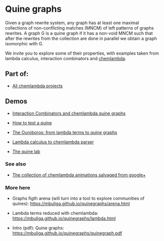 # Quine graphs

Given a graph rewrite system, any graph has at least one maximal  collections of non-conflicting matches (MNCM) of left patterns of graphs rewrites. A graph G is a quine graph if it has a non-void MNCM such that after the rewrites from the collection are done in parallel we obtain a graph isomorphic with G. 

We invite you to  explore some of their properties, with examples taken from lambda calculus, interaction combinators and [chemlambda](https://github.com/chorasimilarity/chemlambda-gui/blob/gh-pages/dynamic/README.md). 

## Part of: 

* [All chemlambda projects](https://chemlambda.github.io/index.html) 


## Demos


* [Interaction Combinators and chemlambda quine graphs](https://mbuliga.github.io/quinegraphs/ice.html) 

* [How to test a quine](https://mbuliga.github.io/quinegraphs/quinecheck.html) 

* [The Ouroboros: from lambda terms to quine graphs](https://mbuliga.github.io/quinegraphs/ouroboros.html)

* [Lambda calculus  to chemlambda parser](https://mbuliga.github.io/quinegraphs/lambda2mol.html) 

* [The quine lab](https://mbuliga.github.io/quinegraphs/quinelab.html) 

### See also

* [The collection of chemlambda animations salvaged from google+](https://chemlambda.github.io/collection.html)

### More here

* Graphs figth arena (will turn into a tool to explore communities of quines):  https://mbuliga.github.io/quinegraphs/arena.html

* Lambda terms reduced with chemlambda: https://mbuliga.github.io/quinegraphs/lambda.html 

* Intro (pdf): Quine graphs: https://mbuliga.github.io/quinegraphs/quinegraph.pdf
